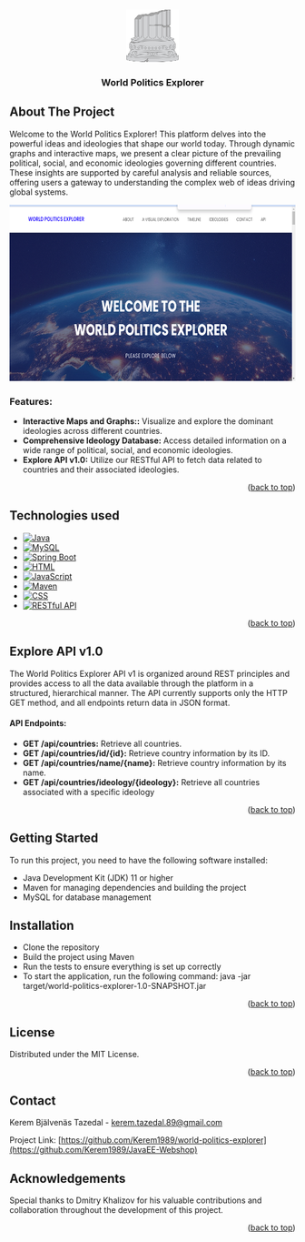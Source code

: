 <!-- Improved compatibility of back to top link: See: https://github.com/othneildrew/Best-README-Template/pull/73 -->
<a name="readme-top"></a>
<!--
*** Thanks for checking out the Best-README-Template. If you have a suggestion
*** that would make this better, please fork the repo and create a pull request
*** or simply open an issue with the tag "enhancement".
*** Don't forget to give the project a star!
*** Thanks again! Now go create something AMAZING! :D
-->



<!-- PROJECT SHIELDS -->
<!--
*** I'm using markdown "reference style" links for readability.
*** Reference links are enclosed in brackets [ ] instead of parentheses ( ).
*** See the bottom of this document for the declaration of the reference variables
*** for contributors-url, forks-url, etc. This is an optional, concise syntax you may use.
*** https://www.markdownguide.org/basic-syntax/#reference-style-links
-->


<!-- PROJECT LOGO -->
<br />
<div align="center">
    <img src="src/main/resources/static/images/logo/logo2.png" alt="Logo" width="92" height="92">
</div>

<h3 align="center">World Politics Explorer</h3>

<!-- ABOUT THE PROJECT -->
## About The Project
<div>
    <p>Welcome to the World Politics Explorer! This platform delves into the powerful ideas and ideologies that shape our world today. Through dynamic graphs and interactive maps, we present a clear picture of the prevailing political, social, and economic ideologies governing different countries. These insights are supported by careful analysis and reliable sources, offering users a gateway to understanding the complex web of ideas driving global systems.</p>
    <img src="src/main/resources/static/images/about/screen.png" alt="Screenshot" width="681" height="310">
</div>

### Features:
* **Interactive Maps and Graphs::** Visualize and explore the dominant ideologies across different countries.
* **Comprehensive Ideology Database:** Access detailed information on a wide range of political, social, and economic ideologies.
* **Explore API v1.0:** Utilize our RESTful API to fetch data related to countries and their associated ideologies.

<p align="right">(<a href="#readme-top">back to top</a>)</p>

<!-- TECHNOLOGIES USED -->
## Technologies used

* [![Java][Java.com]][Java-url]
* [![MySQL][MySQL.com]][MySQL-url]
* [![Spring Boot][SpringBoot.com]][SpringBoot-url]
* [![HTML][HTML.com]][HTML-url]
* [![JavaScript][JavaScript.com]][JavaScript-url]
* [![Maven][Maven.com]][Maven-url]
* [![CSS][CSS.com]][CSS-url]
* [![RESTful API][RESTfulAPI.com]][RESTfulAPI-url]
<p align="right">(<a href="#readme-top">back to top</a>)</p>

<!-- Explore API v1.0 -->
## Explore API v1.0
<p>The World Politics Explorer API v1 is organized around REST principles and provides access to all the data available through the platform in a structured, hierarchical manner. The API currently supports only the HTTP GET method, and all endpoints return data in JSON format.</p>

#### API Endpoints:

- **GET /api/countries:** Retrieve all countries.
- **GET /api/countries/id/{id}:**   Retrieve country information by its ID.
- **GET /api/countries/name/{name}:** Retrieve country information by its name.
- **GET /api/countries/ideology/{ideology}:** Retrieve all countries associated with a specific ideology

<p align="right">(<a href="#readme-top">back to top</a>)</p>

<!-- GETTING STARTED -->
## Getting Started

To run this project, you need to have the following software installed:

* Java Development Kit (JDK) 11 or higher
* Maven for managing dependencies and building the project
* MySQL for database management

## Installation
* Clone the repository
* Build the project using Maven
* Run the tests to ensure everything is set up correctly
* To start the application, run the following command: java -jar target/world-politics-explorer-1.0-SNAPSHOT.jar
<p align="right">(<a href="#readme-top">back to top</a>)</p>

<!-- LICENSE -->
## License
Distributed under the MIT License.

<p align="right">(<a href="#readme-top">back to top</a>)</p>

<!-- CONTACT -->
## Contact
Kerem Bjälvenäs Tazedal - kerem.tazedal.89@gmail.com

Project Link: [https://github.com/Kerem1989/world-politics-explorer](https://github.com/Kerem1989/JavaEE-Webshop)

<!-- ACKNOWLEDGEMENTS -->
## Acknowledgements

Special thanks to Dmitry Khalizov for his valuable contributions and collaboration throughout the development of this project.


<p align="right">(<a href="#readme-top">back to top</a>)</p>


<!-- MARKDOWN LINKS & IMAGES -->
<!-- https://www.markdownguide.org/basic-syntax/#reference-style-links -->
[contributors-shield]: https://img.shields.io/github/contributors/othneildrew/Best-README-Template.svg?style=for-the-badge
[contributors-url]: https://github.com/othneildrew/Best-README-Template/graphs/contributors
[forks-shield]: https://img.shields.io/github/forks/othneildrew/Best-README-Template.svg?style=for-the-badge
[forks-url]: https://github.com/othneildrew/Best-README-Template/network/members
[stars-shield]: https://img.shields.io/github/stars/othneildrew/Best-README-Template.svg?style=for-the-badge
[stars-url]: https://github.com/othneildrew/Best-README-Template/stargazers
[issues-shield]: https://img.shields.io/github/issues/othneildrew/Best-README-Template.svg?style=for-the-badge
[issues-url]: https://github.com/othneildrew/Best-README-Template/issues
[license-shield]: https://img.shields.io/github/license/othneildrew/Best-README-Template.svg?style=for-the-badge
[license-url]: https://github.com/othneildrew/Best-README-Template/blob/master/LICENSE.txt
[linkedin-shield]: https://img.shields.io/badge/-LinkedIn-black.svg?style=for-the-badge&logo=linkedin&colorB=555
[linkedin-url]: https://linkedin.com/in/othneildrew
[product-screenshot]: images/screenshot.png
[Next.js]: https://img.shields.io/badge/next.js-000000?style=for-the-badge&logo=nextdotjs&logoColor=white
[Next-url]: https://nextjs.org/
[Java.com]: https://img.shields.io/badge/Java-007396?style=for-the-badge&logo=java&logoColor=white
[Java-url]: https://www.java.com
[MySQL.com]: https://img.shields.io/badge/MySQL-4479A1?style=for-the-badge&logo=mysql&logoColor=white
[MySQL-url]: https://www.mysql.com
[SpringBoot.com]: https://img.shields.io/badge/Spring_Boot-6DB33F?style=for-the-badge&logo=spring-boot&logoColor=white
[SpringBoot-url]: https://spring.io/projects/spring-boot
[HTML.com]: https://img.shields.io/badge/HTML-E34F26?style=for-the-badge&logo=html5&logoColor=white
[HTML-url]: https://developer.mozilla.org/en-US/docs/Web/HTML
[JavaScript.com]: https://img.shields.io/badge/JavaScript-F7DF1E?style=for-the-badge&logo=javascript&logoColor=black
[JavaScript-url]: https://developer.mozilla.org/en-US/docs/Web/JavaScript
[Maven.com]: https://img.shields.io/badge/Maven-C71A36?style=for-the-badge&logo=apache-maven&logoColor=white
[Maven-url]: https://maven.apache.org
[CSS.com]: https://img.shields.io/badge/CSS-1572B6?style=for-the-badge&logo=css3&logoColor=white
[CSS-url]: https://developer.mozilla.org/en-US/docs/Web/CSS
[RESTfulAPI.com]: https://img.shields.io/badge/RESTful_API-005571?style=for-the-badge&logo=api&logoColor=white
[RESTfulAPI-url]: https://restfulapi.net


